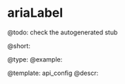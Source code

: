 ariaLabel
=============

@todo:
	check the autogenerated stub


@short:
	

@type: 
@example:


@template:	api_config
@descr:


